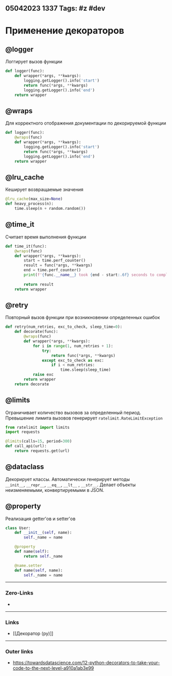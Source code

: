 05042023 1337
Tags: #z #dev
---
# Применение декораторов

## @logger

Логгирует вызов функции

```python
def logger(func):
	def wrapper(*args, **kwargs):
		logging.getLogger().info('start')
		return func(*args, **kwargs)
		logging.getLogger().info('end')
	return wrapper
```

## @wraps

Для корректного отображения документации по декорируемой функции

```python
def logger(func):
	@wraps(func)
	def wrapper(*args, **kwargs):
		logging.getLogger().info('start')
		return func(*args, **kwargs)
		logging.getLogger().info('end')
	return wrapper
```

## @lru_cache

Кеширует возвращаемые значения

```python
@lru_cache(max_size=None)
def heavy_process(n):
	time.sleep(n + random.random())
```


## @time_it

Считает время выполнения функции

```python
def time_it(func):
	@wraps(func)
	def wrapper(*args, **kwargs):
		start = time.perf_counter()
		result = func(*args, **kwargs)
		end = time.perf_counter()
		print(f'{func.__name__} took {end - start:.6f} seconds to complete')
		
		return result
	return wrapper 
```

## @retry

Повторный вызов функции при возникновении определенных ошибок

```python
def retry(num_retries, exc_to_check, sleep_time=0):
	def decorate(func):
		@wraps(func)
		def wrapper(*args, **kwargs):
			for i in range(1, num_retries + 1):
				try:
					return func(*args, **kwargs)
				except exc_to_check as exc:
					if i < num_retries:
						time.sleep(sleep_time)
			raise exc
		return wrapper
	return decorate
```

## @limits

Ограничивает количество вызовов за определенный период. Превышение лимита вызовов генерирует `ratelimit.RateLimitException`

```python
from ratelimit import limits
import requests

@limits(calls=15, period=300)
def call_api(url):
	return requests.get(url)
```

## @dataclass

Декорирует классы. Автоматически генерирует методы `__init__`, `__repr__`, `__eq__`, `__lt__` , `__str__`. Делает объекты неизменяемыми, конвертируемыми в JSON.

## @property

Реализация getter'ов и setter'ов

```python
class User:
	def __init__(self, name):
		self._name = name

	@property
	def name(self):
		return self._name

	@name.setter
	def name(self, name):
		self._name = name
```

---
### Zero-Links
- 

---
### Links
- [[Декоратор (py)]]

---
### Outer links
- https://towardsdatascience.com/12-python-decorators-to-take-your-code-to-the-next-level-a910a1ab3e99